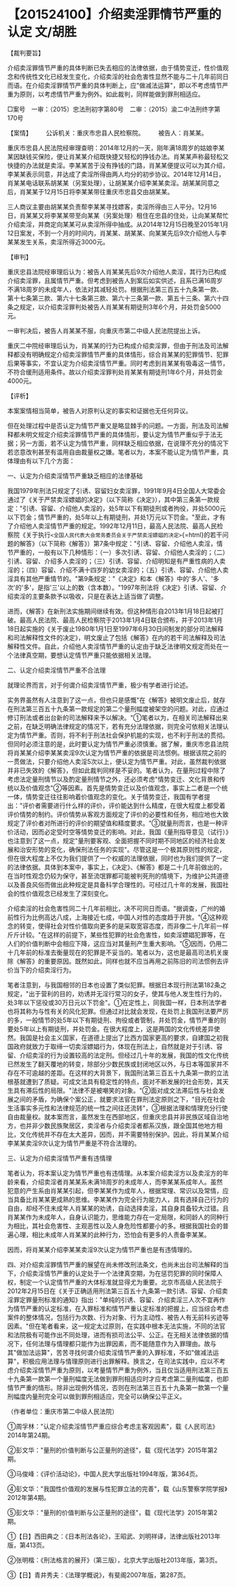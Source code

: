# 【201524100】介绍卖淫罪情节严重的认定 文/胡胜

【裁判要旨】

介绍卖淫罪情节严重的具体判断已失去相应的法律依据，由于情势变迁，性价值观念和传统性文化已经发生变化，介绍卖淫的社会危害性显然不能与二十几年前同日而语。在介绍卖淫罪情节严重的具体判断上，应"做减法运算"，即以不考虑情节严重为原则，以考虑情节严重为例外。如此裁判，同样能做到罪刑相适应。

□案号　一审：（2015）忠法刑初字第80号　二审：（2015）渝二中法刑终字第170号

【案情】 　　公诉机关：重庆市忠县人民检察院。 　　被告人：肖某某。

重庆市忠县人民法院经审理查明：2014年12月的一天，刚年满18周岁的姑娘李某某因缺钱买保险，便让肖某某介绍既快捷又轻松的挣钱办法。肖某某声称最轻松又快捷的办法就是卖淫。李某某苦于没有挣钱的门路，肖某某便提议可以为其介绍，李某某表示同意，并达成了卖淫所得由两人均分的初步协议。2014年12月14日，肖某某电话联系胡某某（另案处理），让胡某某介绍李某某卖淫。胡某某同意之后，肖某某于12月15日将李某某带往重庆市忠县交由胡某某。

三人商议主要由胡某某负责帮李某某寻找嫖客，卖淫所得由三人平分。12月16日，肖某某又将李某某带至向某某（另案处理）租住在忠县的住处，让向某某帮忙介绍卖淫，并商定向某某可从卖淫所得中抽成。从2014年12月15日晚至2015年1月12日案发，不到一个月的时间内，肖某某、胡某某、向某某先后9次介绍他人与李某某发生关系，卖淫所得近3000元。

【审判】

重庆忠县法院经审理后认为：被告人肖某某先后9次介绍他人卖淫，其行为已构成介绍卖淫罪，且属情节严重。但考虑到被告人到案后如实供述，且系已满16周岁不满18周岁的未成年人，依法对其减轻处罚。根据刑法第三百五十九条第一款、第十七条第三款、第六十七条第三款、第六十三条第一款、第五十三条、第六十四条之规定，以介绍卖淫罪判处被告人肖某某有期徒刑3年6个月，并处罚金5000元。

一审判决后，被告人肖某某不服，向重庆市第二中级人民法院提出上诉。

重庆二中院经审理后认为，肖某某的行为已构成介绍卖淫罪，但由于刑法及司法解释都没有明确规定介绍卖淫罪情节严重的具体情形，综合肖某某的犯罪情节、犯罪后果等事实，不宜认定为介绍卖淫情节严重。同时考虑到肖某某有吸毒这一情节，不符合缓刑适用条件。故以介绍卖淫罪判处肖某某有期徒刑1年6个月，并处罚金4000元。

【评析】

本案案情相当简单，被告人对原判认定的事实和证据也无任何异议。

但在处理过程中是否认定为情节严重又是略显棘手的问题。一方面，刑法及司法解释都未明文规定介绍卖淫罪情节严重的具体情形，要认定为情节严重似乎于法无据；另一方面，若不认定为情节严重，同样缺乏相应依据，在说理不充分的情况下若恣意改判甚至有滥用自由裁量权之嫌。笔者以为，本案不能认定为情节严重，具体理由有以下几个方面：

一、认定为介绍卖淫情节严重缺乏相应的法律基础

我国1979年刑法只规定了引诱、容留妇女卖淫罪，1991年9月4日全国人大常委会通过了《关于严禁卖淫嫖娼的决定》（以下简称《决定》），其中第三条第一款规定："引诱、容留、介绍他人卖淫的，处5年以下有期徒刑或者拘役，并处5000元以下罚金；情节严重的，处5年以上有期徒刑，并处1万元以下罚金。"至此，才有了介绍他人卖淫情节严重的规定。1992年12月11日，最高人民法院、最高人民检察院《关于执行`<全国人民代表大会常务委员会关于严禁卖淫嫖娼的决定>`{=html}的若干问题的解答》（以下简称《解答》）第7条中规定："引诱、容留、介绍他人卖淫，情节严重的，一般有以下几种情形：（一）多次引诱、容留、介绍他人卖淫的；（二）引诱、容留、介绍多人卖淫的；（三）引诱、容留、介绍明知是有严重性病的人卖淫的；（四）容留、介绍不满十四岁的幼女卖淫的；（五）引诱、容留、介绍他人卖淫具有其他严重情节的。"第9条规定："《决定》和本《解答》中的'多人'、'多次'的'多'，是指'三'以上的数（含本数）。"1997年刑法将《决定》引诱、容留、介绍卖淫的主要条款予以吸收，只是在表达上适当做了调整。

进而，《解答》在新刑法实施期间继续有效。但这种情形自2013年1月18日起被打破。最高人民法院、最高人民检察院于2013年1月4日联合颁布，并于2013年1月18日起实施的《关于废止1980年1月1日至1997年6月30日间制发的部分司法解释和司法解释性文件的决定》，明文废止了包括《解答》在内的若干司法解释及司法解释性文件。自此，介绍他人卖淫情节严重的认定由于缺乏法律明文规定而处在一个法律真空期，要想认定情节严重只能依据相关法理。

二、认定介绍卖淫情节严重不合法理

就理论界而言，对于何谓介绍卖淫情节严重，极少有学者进行论述。

实务界虽然有人注意到了这一点，但也只是感慨"在《解答》被明文废止后，就存在刑法第三百五十九条第一款规定的第二个量刑幅度被架空的问题。对此，应通过修订刑法或者出台新的司法解释来予以解决。"①笔者以为，在相关司法解释出来之前，在缺乏明确法律规定的情况下，若有充分法理依据，则完全可依相关法理认定为情节严重。否则，将不利于刑法社会保护机能的实现，也不利于刑法的贯彻。但同时必须注意的是，此时要认定为情节严重必须慎重。据了解，重庆市忠县法院将肖某某介绍李某某卖淫9次认定为情节严重的依据是司法惯例。根据该院之前的一贯做法，只要介绍他人卖淫5次以上，便认定为情节严重。对此，虽然裁判依据并非已失效的《解答》，但如此裁判同样是不妥的。笔者认为，在量刑过程中除了考虑法定量刑情节以及酌定量刑情节之外，还必须考虑"情势变迁、文化背景和传统以及价值观念"②等因素。首先是情势变迁以及价值观念，事实上二者是一个统一体，情势变迁往往影响着价值观念的变化。关于情势变迁，我国有学者提出："评价者需要进行什么样的评价，评价能达到什么精度，在很大程度上都受着评价情势的制约。评价情势从客观方面规定了评价的必要性和任务，相应地也大致规定了评价者对所进行的评价的期望值和精度要求。"③就量刑而言，也是一种评价活动，因而必定受时空等情势变迁的影响。对此，我国《量刑指导意见（试行）》也注意到了这一点，规定"量刑要客观、全面把握不同时期不同地区的经济社会发展和治安形势的变化，确保刑法任务的实现"。尽管这是一个极其原则性的规定，但在很大程度上不仅为我们提供了一个权威的法理依据，同时也为我们提供了一定的法律依据。具体到本案中，事实上，《决定》、《解答》都是二十几年前做出的，在当时性观念仍较为保守，甚至流氓罪都可能被判死刑的情境下，为维护公共道德以及善良风俗而做出此种规定是具备科学合理性的。可经过几十年的发展，我国社会的性价值观念已经发生了深刻变化。

介绍卖淫的社会危害性同二十几年前相比，决不可同日而语。"据调查，广州的婚前性行为比例高达八成，上海接近七成，中国人对性的态度趋于开放。"④这种观念的转变，使得社会对性价值取向更多的是采取宽容态度，而非像二十几年前一样斤斤计较。"在这样的前提下，某些性犯罪的社会危害性，如卖淫嫖娼犯罪等，在人们的价值判断中会相应下降，这应当对其量刑产生重大影响。"⑤因而，仍用二十几年前的标准去衡量现在的犯罪是不妥当的。笔者以为，这也是最高司法机关废除《解答》的重要原因。既然如此，同样也就不应当再用之前陈旧的司法惯例去评价当下的介绍卖淫行为。

笔者注意到，与我国相邻的日本也设置了类似犯罪。根据日本现行刑法第182条之规定，"出于营利的目的，劝诱并无淫行常习的女子，使其与他人发生性行为的，处3年以下惩役或30万日元以下罚金"。①在定性上，同我国一样，日本刑法学者也将其称为与性有关的风化犯罪。但通过对比就会发现，在处罚上我国刑法要严厉的多，一般情节的处5年以下有期徒刑、拘役或者管制，并处罚金，情节严重的则要处5年以上有期徒刑，并处罚金。在很大程度上，这是两国的文化传统差异使然。我国是社会主义国家，在道德上提出了比西方国家更高的要求，自建国之初我国政府就致力于取缔一切卖淫嫖娼行为，体现在刑法上，自然就是对于引诱、容留、介绍卖淫的行为设置较高的法定刑。但经过几十年的发展，我国的性文化传统已然发生了翻天覆地的转变，除部分少数民族或封闭地区以外，与日本等国家并不存在不可逾越的差距。在这样的大背景下，我国刑法第三百五十九条第一款的立法根基就遭到了质疑。可成文法具有稳定性的特点，面对不断发展的社会形势，其天生具有滞后性的局限。"法律不是被嘲笑的对象。"②面对成文法滞后性与社会发展之间的矛盾，为确保个案公正，就要求法官在罪刑法定原则之下，"目光在社会生活事实多元性和法律规范的统一性之间往还流转"，③根据法理和情理充分行使自由裁量权。就本案而言，虽然发生在西部地区，但重庆忠县并非民族区域自治地方，也并非少数民族聚居区，卖淫者与介绍卖淫者都系汉族，跟全国其他地方相比，文化传统并不存在太大差异，因而，并不需要特别保护。因此，将肖某某介绍李某某卖淫9次认定为情节严重是不符合法理的。

三、认定为介绍卖淫情节严重有违情理

笔者认为，将本案认定为情节严重也有违情理。从本案介绍卖淫方以及卖淫方的年龄来看，介绍卖淫者肖某某系未满18周岁的未成年人，而李某某系成年人。虽然犯意的产生系由肖某某引起，但李某某作为成年人，根据常理、常识以及常情，应当具备比肖某某更成熟的思维。李某某作为完全行为能力人，具有选择自己行为的自由，却经不住未成年人肖某某的劝诱，自动选择卖淫，其自身具备较大过错。且肖某某作为未成年人，自身认识能力，思维能力存在一定局限，和同龄人的同种行为相比，其社会危害性、主观恶性以及人身危险性都要小的多。根据我国社会的普遍心理，相比未成年人肖某某的此种行为，恐怕会有更多的人责备李某某。

因而，将肖某某介绍李某某卖淫9次认定为情节严重也是有违情理的。

四、对介绍卖淫罪情节严重的展望在尚未修改刑法条文，也尚未出台司法解释的当下，介绍卖淫情节严重的认定处于一个法律真空期，为在惩罚犯罪的同时保障人权，制定一个认定情节严重的大体标准就显得尤为重要。北京市高级人民法院于2012年2月15日在《关于正确适用刑法第三百五十九条第一款引诱、容留、介绍卖淫罪定罪量刑标准的通知》指出："单纯的引诱、容留、介绍卖淫三人次不宜再作为情节严重的认定标准，在入罪标准和情节严重认定标准的把握上，应当综合考虑案件的整体情况，包括行为次数、行为对象、行为主动性、被告人有无前科劣迹等因素。"但在笔者看来，这一规定太过原则，在实践中根本无法实施，不同的法官和法院极有可能作出不同处理，进而有损司法公平、公正。在无相关法律依据的情况下，任何法理与情理都只能作为出罪因素，而不能随意作为入罪理由。故与其"做加法运算"，苦苦寻找何谓介绍卖淫情节严重的入罪标准，不如"做减法运算"，积极应用法理与情理原则进行出罪解释。换言之，在司法实践中，应以不考虑介绍卖淫情节严重为原则，以考量情节严重为例外，当且仅当适用刑法第三百五十九条第一款第一个量刑幅度无法做到罪刑相适应时才应考虑第二量刑幅度，也即情节严重的情形。除非出现例外情况，否则在刑法第三百五十九条第一款第一个量刑幅度内量刑完全可以做到罪刑相适应，完全可以确保公平正义。

（作者单位：重庆市第二中级人民法院）

①周孚林："认定介绍卖淫情节严重应综合考虑主客观因素"，载《人民司法》2014年第24期。

②彭文华："量刑的价值判断与公正量刑的途径"，载《现代法学》2015年第2期。

③马俊峰：《评价活动论》，中国人民大学出版社1994年版，第364页。

④彭文华："我国性价值观的发展与性犯罪立法的完善"，载《山东警察学院学报》2012年第4期。

⑤彭文华："量刑的价值判断与公正量刑的途径"，载《现代法学》2015年第2期。

①【日】西田典之：《日本刑法各论》，王昭武、刘明祥译，法律出版社2013年版，第413页。

②张明楷：《刑法格言的展开》（第三版），北京大学出版社2013年版，第3页。

③【日】青井秀夫：《法理学概说》，有斐阁2007年版，第287页。